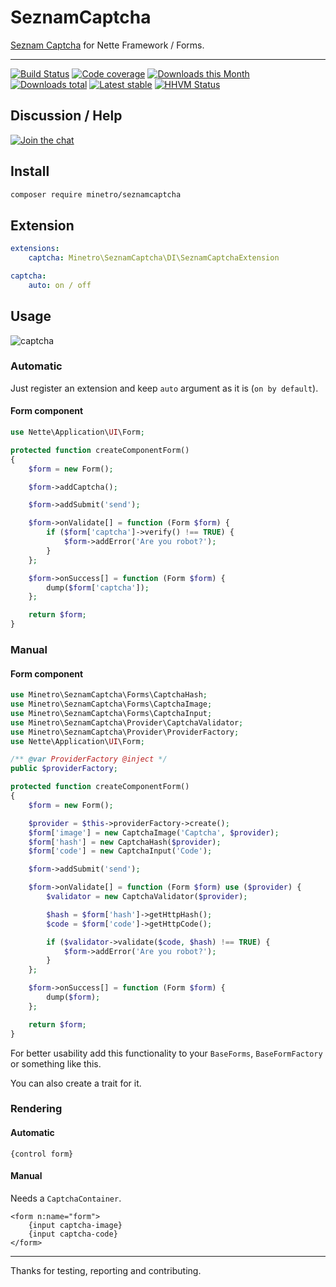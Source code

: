# SeznamCaptcha

[Seznam Captcha](http://captcha-api.seznam.cz) for Nette Framework / Forms.

-----

[![Build Status](https://img.shields.io/travis/minetro/seznamcaptcha.svg?style=flat-square)](https://travis-ci.org/minetro/seznamcaptcha)
[![Code coverage](https://img.shields.io/coveralls/minetro/seznamcaptcha.svg?style=flat-square)](https://coveralls.io/r/minetro/seznamcaptcha)
[![Downloads this Month](https://img.shields.io/packagist/dm/minetro/seznamcaptcha.svg?style=flat-square)](https://packagist.org/packages/minetro/seznamcaptcha)
[![Downloads total](https://img.shields.io/packagist/dt/minetro/seznamcaptcha.svg?style=flat-square)](https://packagist.org/packages/minetro/seznamcaptcha)
[![Latest stable](https://img.shields.io/packagist/v/minetro/seznamcaptcha.svg?style=flat-square)](https://packagist.org/packages/minetro/seznamcaptcha)
[![HHVM Status](https://img.shields.io/hhvm/minetro/seznamcaptcha.svg?style=flat-square)](http://hhvm.h4cc.de/package/minetro/seznamcaptcha)

## Discussion / Help

[![Join the chat](https://img.shields.io/gitter/room/minetro/nette.svg?style=flat-square)](https://gitter.im/minetro/nette?utm_source=badge&utm_medium=badge&utm_campaign=pr-badge&utm_content=badge)

## Install

```sh
composer require minetro/seznamcaptcha
```

## Extension

```yaml
extensions:
	captcha: Minetro\SeznamCaptcha\DI\SeznamCaptchaExtension

captcha:
	auto: on / off
```

## Usage

![captcha](https://raw.githubusercontent.com/minetro/seznamcaptcha/master/captcha.png)

### Automatic

Just register an extension and keep `auto` argument as it is (`on by default`).

#### Form component

```php
use Nette\Application\UI\Form;

protected function createComponentForm()
{
    $form = new Form();

    $form->addCaptcha();

    $form->addSubmit('send');

    $form->onValidate[] = function (Form $form) {
        if ($form['captcha']->verify() !== TRUE) {
            $form->addError('Are you robot?');
        }
    };

    $form->onSuccess[] = function (Form $form) {
        dump($form['captcha']);
    };

    return $form;
}
```

### Manual

#### Form component

```php
use Minetro\SeznamCaptcha\Forms\CaptchaHash;
use Minetro\SeznamCaptcha\Forms\CaptchaImage;
use Minetro\SeznamCaptcha\Forms\CaptchaInput;
use Minetro\SeznamCaptcha\Provider\CaptchaValidator;
use Minetro\SeznamCaptcha\Provider\ProviderFactory;
use Nette\Application\UI\Form;

/** @var ProviderFactory @inject */
public $providerFactory;

protected function createComponentForm()
{
    $form = new Form();

    $provider = $this->providerFactory->create();
    $form['image'] = new CaptchaImage('Captcha', $provider);
    $form['hash'] = new CaptchaHash($provider);
    $form['code'] = new CaptchaInput('Code');

    $form->addSubmit('send');

    $form->onValidate[] = function (Form $form) use ($provider) {
        $validator = new CaptchaValidator($provider);

        $hash = $form['hash']->getHttpHash();
        $code = $form['code']->getHttpCode();

        if ($validator->validate($code, $hash) !== TRUE) {
            $form->addError('Are you robot?');
        }
    };

    $form->onSuccess[] = function (Form $form) {
        dump($form);
    };

    return $form;
}
```

For better usability add this functionality to your `BaseForms`, `BaseFormFactory` or 
something like this.

You can also create a trait for it.

### Rendering

#### Automatic

```
{control form}
````

#### Manual

Needs a `CaptchaContainer`.

```latte
<form n:name="form">
    {input captcha-image}
    {input captcha-code}
</form>

```

-----

Thanks for testing, reporting and contributing.
